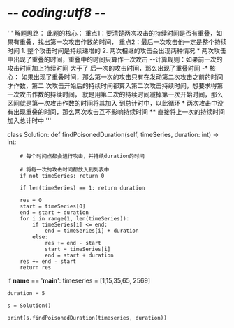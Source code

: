 # -*- coding:utf8 -*-

'''
    解题思路：
        此题的核心：
            重点1：要清楚两次攻击的持续时间是否有重叠，如果有重叠，找出第一次攻击作数的时间，
            重点2：最后一次攻击他一定是整个持续时间
        1. 整个攻击时间是持续递增的
        2. 两次相继的攻击会出现两种情况
            * 两次攻击中出现了重叠的时间，重叠中的时间只算作一次攻击
                --计算规则：如果前一次的攻击时间加上持续时间 大于了 后一次的攻击时间，那么出现了重叠时间
                -* 核心： 如果出现了重叠时间，那么第一次的攻击只有在发动第二次攻击之前的时间才作数，第二
                        次攻击开始后的持续时间都算入第二次攻击持续时间，想要求得第一次攻击作数的持续时间，
                        就是用第二次的持续时间减掉第一次开始时间，那么区间就是第一次攻击作数的时间将其加入
                        到总计时中，以此循环
            * 两次攻击中没有出现重叠的时间，那么两次攻击互不影响持续时间
                ** 直接将上一次的持续时间加入总计时中
'''


class Solution:
    def findPoisonedDuration(self, timeSeries, duration: int) -> int:

        # 每个时间点都会进行攻击，并持续duration的时间

        # 将每一次的攻击时间都放入到列表中
        if not timeSeries: return 0

        if len(timeSeries) == 1: return duration

        res = 0
        start = timeSeries[0]
        end = start + duration
        for i in range(1, len(timeSeries)):
            if timeSeries[i] <= end:
                end = timeSeries[i] + duration
            else:
                res += end - start
                start = timeSeries[i]
                end = start + duration
        res += end - start
        return res


if __name__ == '__main__':
    timeseries = [1,15,35,65, 2569]

    duration = 5

    s = Solution()

    print(s.findPoisonedDuration(timeseries, duration))